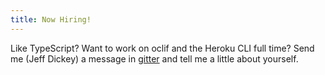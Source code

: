 ```yaml
---
title: Now Hiring!
---
```


Like TypeScript? Want to work on oclif and the Heroku CLI full time? Send me (Jeff Dickey) a message in [gitter](https://gitter.im/oclif/oclif) and tell me a little about yourself.
